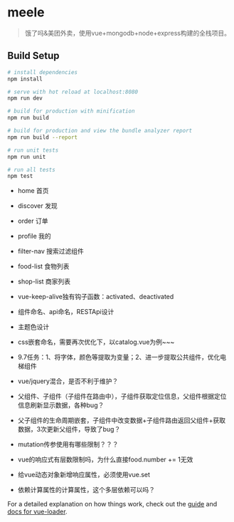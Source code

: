 # meele

> 饿了吗&美团外卖，使用vue+mongodb+node+express构建的全栈项目。

## Build Setup

``` bash
# install dependencies
npm install

# serve with hot reload at localhost:8080
npm run dev

# build for production with minification
npm run build

# build for production and view the bundle analyzer report
npm run build --report

# run unit tests
npm run unit

# run all tests
npm test
```

- home 首页
- discover 发现
- order 订单
- profile 我的

- filter-nav 搜索过滤组件
- food-list 食物列表
- shop-list 商家列表

- vue-keep-alive独有钩子函数：activated、deactivated
- 组件命名、api命名，RESTApi设计
- 主题色设计
- css嵌套命名，需要再次优化下，以catalog.vue为例~~~

- 9.7任务：1、将字体，颜色等提取为变量；2、进一步提取公共组件，优化电梯组件
- vue/jquery混合，是否不利于维护？
- 父组件、子组件（子组件在路由中），子组件获取定位信息，父组件根据定位信息刷新显示数据，各种bug？
- 父子组件的生命周期嵌套，子组件中改变数据+子组件路由返回父组件+获取数据，3次更新父组件，导致了bug？

- mutation传参使用有哪些限制？？？
- vue的响应式有层数限制吗，为什么直接food.number += 1无效
- 给vue动态对象新增响应属性，必须使用vue.set
- 依赖计算属性的计算属性，这个多层依赖可以吗？

For a detailed explanation on how things work, check out the [guide](http://vuejs-templates.github.io/webpack/) and [docs for vue-loader](http://vuejs.github.io/vue-loader).
